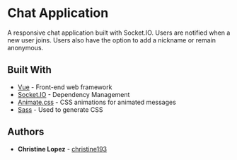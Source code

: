 # Chat Application
A responsive chat application built with Socket.IO. Users are notified when a new user joins. Users also have the option to add a nickname or remain anonymous. 

## Built With

* [Vue](https://vuejs.org/v2/guide/) - Front-end web framework
* [Socket.IO](https://socket.io/) - Dependency Management
* [Animate.css](https://daneden.github.io/animate.css/) - CSS animations for animated messages
* [Sass](https://sass-lang.com/) - Used to generate CSS 

## Authors

* **Christine Lopez** - [christine193](https://github.com/christine193)

